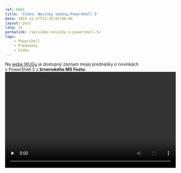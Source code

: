 ```yaml
---
ref: 6661
title: 'Video: Novinky v&nbsp;PowerShell 5'
date: 2015-12-27T23:29:07+00:00
layout: post
lang: sk
permalink: /sk/video-novinky-v-powershell-5/
tags:
    - PowerShell
    - Prednášky
    - Video
---
```


Na [webe WUGu](http://wug.cz/zaznamy/289-MS-Fest-2015-Brno-Novinky-v-PowerShell-5-RTM) je&nbsp;dostupný záznam mojej prednášky o&nbsp;novinkách v&nbsp;PowerShell 5 z&nbsp;**brnenského MS Festu**:  
<video controls="true" height="316px" preload="none" width="561"><source label="720p" src="http://download.wug.cz/videos/ms-fest/ms-fest-2015/MS-Fest-2015-Brno_Novinky-v-PowerShell-5-RTM/MS-Fest-2015-Brno_Novinky-v-PowerShell-5-RTM_720p.mp4" type="video/mp4"></source><source label="LQ" src="http://download.wug.cz/videos/ms-fest/ms-fest-2015/MS-Fest-2015-Brno_Novinky-v-PowerShell-5-RTM/MS-Fest-2015-Brno_Novinky-v-PowerShell-5-RTM_LQ.mp4" type="video/mp4"></source>Your browser does not support the&nbsp;video tag.</video>
